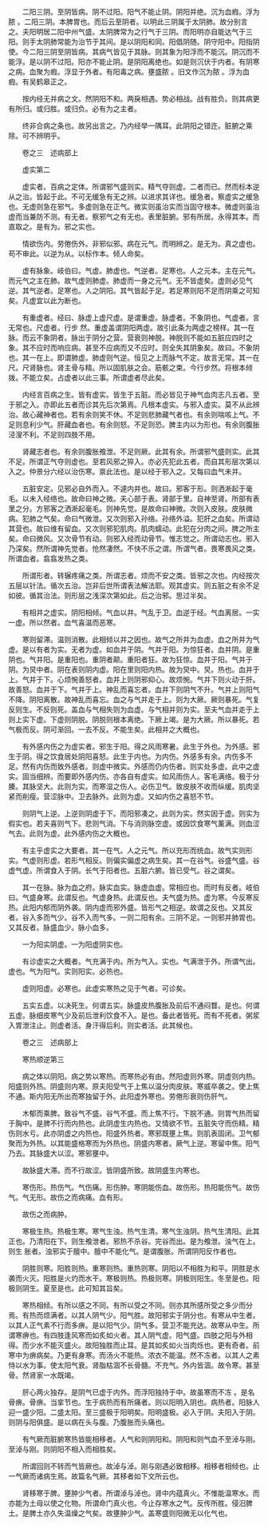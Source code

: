 <!-- { "loadSidebar": true } -->
　　二阳三阴。至阴皆病。阴不过阳。阳气不能止阴。阴阳并绝。沉为血瘕。浮为脓 。二阳三阴。本脾胃也。而后云至阴者。以明此三阴属于太阴肺。故分别言之。夫阳明居二阳中州气盛。太阴脾常为之行气于三阴。而阳明亦自能达气于三阳。则手太阴肺常能为治节于其间。是以阴阳和同。阳倡阴随。阴守阳中。阳指阴使。今二阳三阴至阴皆病。其病气皆见于其脉。则其象为阳浮而不能沉。阴沉而不能浮。是以阴不过阳。阳亦不能止阴。是阴阳离绝也。如是则沉伏于内者。有阴寒之病。血聚为瘕。浮显于外者。有阳毒之病。壅盛脓 。旧文作沉为脓 。浮为血瘕。有吴鹤皋正之。

　　按内经无并病之文。然阴阳不和。两戾相遇。势必相战。战有胜负。则其病更有所归。或归胜。或归负。必有为之主者。

　　终非合病之条也。故另出言之。乃内经举一隅耳。此阴阳之错迕。脏腑之乘除。可不辨明乎。

　　卷之三　述病部上

　　虚实第二

　　虚实者。百病之定体。所谓邪气盛则实。精气夺则虚。二者而已。然而标本逆从之治。皆起于此。不可无缓急有无之辨。以进求其详也。缓急者。察虚实之缓急也。无虚则急在邪气。多虚则急在正气。微实则虽治实而当固守根本。微虚则虽治虚而当兼防不测。有无者。察邪气之有无也。表里脏腑。邪有所居。永得其本。而直取之。是有为。邪之实也。

　　情欲伤内。劳倦伤外。非邪似邪。病在元气。而明辨之。是无为。真之虚也。苟不审此。以逆为从。以标作本。倾人命矣。

　　虚有脉象。岐伯曰。气虚。肺虚也。气逆者。足寒也。人之元本。主在元气。而元气之主在肺。故气虚则肺虚。肺虚而一身之元气。无不皆虚矣。虚则必见气逆。其气逆者。足寒也。人之阴阳。其气皆起于足。若足寒则阳不足而阴乘之可知矣。凡虚宜以此为断也。

　　有重虚者。经曰、脉虚上虚尺虚。是谓重虚。脉虚者。不象阴也。气虚者。言无常也。尺虚者。行步 然。重虚盖谓阴阳两虚。故引此条为两虚之榜样。其一在脉。而云不象阴者。脉出于阴分之营。营衰则神脱。神脱则不能如五脏应四时之象。其不应时而响应病。甚至不应病而又不应时。则全失其阴象矣。故曰。不象阴也。其一在上。即谓肺虚。肺虚则气逆。恒见之上而脉气不定。故言无常。其一在尺。尺肾脉也。肾主骨与精。所以固肌肤之会。筋骸之束。今行步然。将根本倾拨。不能立矣。占虚者以此三事。所谓虚者尽此矣。

　　内经言百病之生。皆有虚实。皆生于五脏。而必皆见于神气血肉志凡五者。至于邪之入。亦即此五者而诊其先后次第焉。凡根本虚实。与邪入虚实。莫不从此辨治。故心藏神者也。若有余则笑不休。不足则悲肺藏气者也。有余则喘咳上气。不足则息利少气。肝藏血者也。有余则怒。不足则恐。脾主内以为形也。有余则腹胀泾溲不利。不足则四肢不用。

　　肾藏志者也。有余则腹胀飧泄。不足则厥。此其有余。所谓邪气盛则实。此其不足。所谓正气夺则虚也。至若风邪之猝入。亦必先犯此五者。而自其形层次第以入之。仲景分六经以治伤寒。禀此法也。是以经于邪入之。又每曰血气未并。

　　五脏安定。见邪必自外而入。不遽内并也。故曰。邪客于形。则洒淅起于毫毛。以未入经络也。故命曰神之微。夫心部于表。肾部于里。自神至肾。所部有表里之分。方邪客之洒淅起毫毛。则神先觉。是故命曰神微。次则入皮肤。皮肤微病。犯肺之气矣。命曰气微泄。又次则邪入孙络。孙络外溢。犯肝之血矣。所谓动其营也。故曰维有留血。又次则邪犯肌肉。肌肉蠕动。此犯在分肉之间。脾之所主矣。命曰微风。又次骨节有动。则邪入经而动骨节。惟志觉之。所谓动志也。邪入乃深矣。然所谓神先觉者。怆然凄然。不快不乐之谓。所谓气者。畏寒畏风之类。所谓血者。翕翕发热之类。

　　所谓形者。转辗疼痛之类。所谓志者。烦而不安之类。皆邪之次也。内经按次五层以针法。循次五治。岂非后世所谓表法解法耶。观其虚实。则五脏之有余不足如彼。循其治法。则形层之浅深次第如此。后之治邪。思过半矣。

　　有相并之虚实。阴阳相倾。气血以并。气乱于卫。血逆于经。气血离居。一实一虚。所以然者。血气喜温而恶寒。

　　寒则留滞。温则消散。此相倾以并之因也。故气之所并为血虚。血之所并为气虚。是以有者为实。无者为虚。如血并于阴。气并于阳。为惊狂者。血并阴。是重阴也。气并阳。是重阳也。重阴者颠。重阳者狂。故为狂惊。血并于阳。气并于阴。为炅中者。阴在表则阴内虚。阳在里则阳内热。故为炅中。炅。热也。血并于上。气并于下。心烦惋善怒者。血并上则阴邪抑心。故烦惋。气并下则火动于肝。故善怒。血并于下。气并于上。神乱而喜忘者。血并下则阴气不升。气并上则阳气不降。阴阳离散。故神乱而喜忘。血之与气并走于上。则为大厥。厥则暴死。气复反则生。不反则死。盖血与气相失则为血虚。与气相并则为实。至夫气血并走于上则上实下虚。下虚则阴脱。阴脱则根本离绝。下厥上竭。是为大厥。所以暴死。若气极而反。阴可渐回。一去不反。不能生矣。此相并之大概也。

　　有外感内伤之为虚实者。邪生于阳。得之风雨寒暑。此生于外也。为外感。邪生于阴。得之饮食居处阴阳喜怒。此生于内也。为内伤。外感多有余。内伤多不足。然有内伤而致外感者。则虚中微实。外感而仍内伤者。则实处多虚。此中之虚实。固当细辨。而要即外感内伤。亦各自有虚实。如风雨伤人。客毛满络。极于分腠。其脉坚大。此则为实。而寒湿之伤人。必伤卫气。致皮肤不收而纵缓。肌肉坚紧而削瘦。营涩脉中。卫去脉外。此则为虚。又如内伤之喜怒不节。

　　则阴气上逆。上逆则阴虚于下。而阳邪凑之。此则为实。然实因于虚。则实为假实也。若夫喜则气下。悲则气消。下与消则脉空虚。或因饮食寒气薰满。则血涩气去。此则为虚。此外感内伤之大概也。

　　有主乎虚实之大要者。其一在气。人之元气。所以充形而统血。故气实则形实。气虚则形虚。若形气相反。则偏实偏虚之病生矣。其一在谷气。谷盛气盛。谷虚气虚。所谓食入于阴。长气于阳者也。五脏六腑。皆已受气。谷之谓矣。

　　其一在脉。脉为血之府。脉实血实。脉虚血虚。常相应也。而时有反者。岐伯曰。气盛身寒。此谓反也。气虚身热。此谓反也。夫气盛为热。虚为寒。今反寒反热。此阳内郁而阴外袭。阴内虚而邪外盛。皆形气之相逆。故谓之反也。又其反者。谷入多而气少。谷不入而气多。一则二阳有余。三阴不足。一则邪并肺胃也。又其反者。脉盛血少。脉小血多。

　　一为阳实阴虚。一为阳虚阴实也。

　　有诊虚实之大概者。气充满于内。所为气入。实也。气满泄于外。所谓气出。虚也。气为阳气。实则阳实。必热也。

　　虚则阳虚。必寒也。此虚实寒热之见于气者。可诊矣。

　　五实五虚。以决死生。何谓五实。脉盛皮热腹胀及前后不通闷瞀。是也。何谓五虚。脉细皮寒气少及前后泄利饮食不入。是也。备此者皆死。而有不死者。粥浆入胃泄注止。则虚者活。身汗得后利。则实者活。此其候也。

　　卷之三　述病部上

　　寒热顺逆第三

　　病之体以阴阳。病之势以寒热。而寒热必有由。然阳虚则外寒。阴虚则内热。阳盛则外热。阴盛则内寒。原夫阳受气于上焦以温分肉皮肤。寒威卒袭之。使上焦不通。斯内阳无所出而寒独留于外。此阳虚外寒也。劳倦形衰则伤肝气。

　　木郁而乘脾。致谷气不盛。谷气不盛。而上焦不行。下脘不通。则胃气热而留于胸中。是脾不行而内热也。此阴虚生内热也。又情欲不节。五脏失守而伤精。精伤则水亏。此亦阴虚之内热也。阳盛外热者。寒邪既壅上焦。则肌表固闭。卫气郁聚而为外热。以其能盛格寒而为外热也。阴盛内寒者。厥气上逆。寒留中焦。阳气乃去。其脉盛大以涩。寒邪壅中。

　　故脉盛大滞。而不行故涩。皆阴盛所致。故阴盛生内寒也。

　　寒伤形。热伤气。气伤痛。形伤肿。寒阴能伤血。故伤形。热阳能伤气。故伤气。气无形。故伤之而病痛。血有形。

　　故伤之而病肿。

　　寒极生热。热极生寒。寒气生浊。热气生清。寒气生浊阴。热气生清阳。此其正也。乃清阳在下。则生飧泄者。邪热不杀谷。完谷而出。是为飧泄。浊气在上。则生 胀者。浊邪实于膻中。膻中不能化气。是谓腹胀。所谓阴阳反作者也。

　　阴胜则寒。阳胜则热。重寒则热。重热则寒。阴阳以不相胜为和平。阴胜是水袭而火灭。阳胜是火灼而水干。寒极则热。热极则寒。阴极则阳生。冬至是也。阳极则阴生。夏至是也。此可知其旨矣。

　　寒热相倾。有所以感之不同。有所以受之不同。则亦其所感所受之多少而分焉。有热而烦满者。以其人阴气少。阳气胜。故阳邪实于阴分也。有寒从中生者。以其人正气素不行而多痹。是以阳气少。阴气多。营卫不能充达。故寒从中生。所谓寒痹也。有四肢逢风寒而如炙如火者。其人阴气虚。阳气盛。四肢之阳与外相得。而少水不能灭盛火。故阳独胜而止耳。是其如炙如火当肉烁也。更有奇者。前寒中为痹病矣。乃更有身寒。而汤火不能热。浓衣不能温。然不冻者。以其人之素恃以水为事。使太阳气衰。肾脂枯涸不长骨髓。不充气。外内皆涸。故令寒。甚至骨。然肾家一水既竭。

　　肝心两火独存。是阴气已虚于内外。而浮阳独持于中。故虽寒而不冻 。是名骨痹。骨痹。当挛节也。生于病热而有所痛者。则以阳明入阴也。病热者。阳脉人迎一盛少阳。二盛太阳。至三盛极于阳明矣。阳明盛极。必入于阴。夫阳入于阴。则阴与阳俱盛。是以病在头与腹。乃腹胀而头痛也。

　　有气厥而脏腑寒热皆能相移者。人气和则阴阳和。阴阳和则气血不至淖与刚。至淖与刚。则阴阳不相入而相胜矣。

　　所谓回则不转而气皆厥也。故淖与淖。刚与刚遇必致相移。相移者相倾也。止一气厥而诸病生焉。故篇名气厥。其移者如下文所云也。

　　肾移寒于脾。壅肿少气者。所谓淖与淖也。肾中内蕴真火。不惟能温寒水。而亦能为土母以使之化物。所谓命门真火也。今止存寒水之气。反传所胜。侵汨脾土。是脾土亦久失温燥之气矣。故壅肿少气。盖寒盛则阳微无以化气也。

